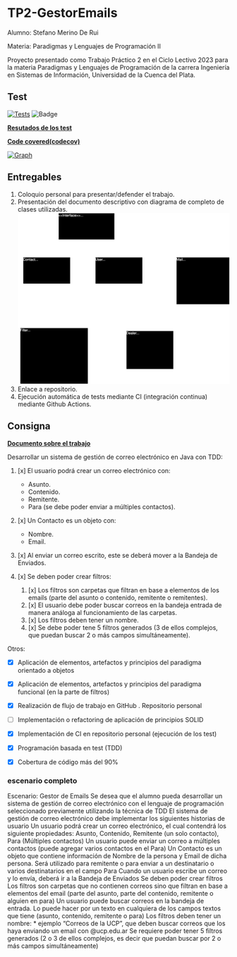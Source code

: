 <!-- profe, si ve esto me debe un 10 -->
# TP2-GestorEmails
Alumno: Stefano Merino De Rui

Materia: Paradigmas y Lenguajes de Programación II

Proyecto presentado como Trabajo Práctico 2 en el Ciclo Lectivo 2023 para la materia Paradigmas y Lenguajes de Programación de la carrera Ingeniería en Sistemas de Información, Universidad de la Cuenca del Plata.

## Test
[![Tests](https://github.com/Billones142/TP2-GestorEmails/actions/workflows/Test.yml/badge.svg)](https://github.com/Billones142/TP2-GestorEmails/actions/workflows/Test.yml)
![Badge](../reports/badge.svg)

**[Resutados de los test](https://billones142.github.io/TP2-GestorEmails/target/my-reports/index.html)**


**[Code covered(codecov)](https://app.codecov.io/gh/Billones142/TP2-GestorEmails/tree/main/src%2Fmain%2Fjava%2Femail%2Fucp)**

[![Graph](https://codecov.io/gh/Billones142/TP2-GestorEmails/graphs/sunburst.svg?token=1134BUN664)](https://app.codecov.io/gh/Billones142/TP2-GestorEmails/tree/main/src%2Fmain%2Fjava%2Femail%2Fucp)
## Entregables

1. Coloquio personal para presentar/defender el trabajo.
2. Presentación del documento descriptivo con diagrama de completo de clases utilizadas.
   ![Diagrama UML](https://raw.githubusercontent.com/Billones142/TP2-GestorEmails/main/DiagramaUML.svg)
4. Enlace a repositorio.
5. Ejecución automática de tests mediante CI (integración continua) mediante Github Actions.

## Consigna
**[Documento sobre el trabajo](https://docs.google.com/document/d/1IlVuJXbe-L9Nft5AmJ_FEfidUGkMvDkb8_xRpqAWgwg/edit#heading=h.la8oy7pbxqvv)**

Desarrollar un sistema de gestión de correo electrónico en Java con TDD:

1. [x] El usuario podrá crear un correo electrónico con:
    - Asunto.
    - Contenido.
    - Remitente.
    - Para (se debe poder enviar a múltiples contactos).
3. [x] Un Contacto es un objeto con:

    - Nombre.
    - Email.
4. [x] Al enviar un correo escrito, este se deberá mover a la Bandeja de Enviados.
5. [x] Se deben poder crear filtros:
    1. [x] Los filtros son carpetas que filtran en base a elementos de los emails (parte del asunto o contenido, remitente o remitentes).
    2. [x] El usuario debe poder buscar correos en la bandeja entrada de manera análoga al funcionamiento de las carpetas.
    3. [x] Los filtros deben tener un nombre.
    4. [x] Se debe poder tene 5 filtros generados (3 de ellos complejos, que puedan buscar 2 o más campos simultáneamente).
  
Otros:

- [x] Aplicación de elementos, artefactos y principios del paradigma orientado a objetos
- [x] Aplicación de elementos,  artefactos y principios del paradigma funcional (en la parte de filtros)
- [x] Realización de flujo de trabajo en GitHub . Repositorio personal
- [ ] Implementación o refactoring de aplicación de principios SOLID
- [x] Implementación de CI en repositorio personal (ejecución de los test)
- [x] Programación basada en test (TDD)
- [x] Cobertura de código más del 90%

  
### escenario completo
Escenario: Gestor de Emails
Se desea que el alumno pueda desarrollar un sistema de gestión de correo electrónico con el lenguaje de programación seleccionado previamente utilizando la técnica de TDD
El sistema de gestión de correo electrónico debe implementar los siguientes historias de usuario
Un usuario podrá crear un correo electrónico, el cual contendrá los siguiente propiedades: Asunto, Contenido, Remitente (un solo contacto), Para (Múltiples contactos)
Un usuario puede enviar un correo a múltiples contactos (puede agregar varios contactos en el Para)
Un Contacto es un objeto que contiene información de Nombre de la persona y Email de dicha persona. Será utilizado para remitente o para enviar a un destinatario o varios destinatarios en el campo Para
Cuando un usuario escribe un correo y lo envía, deberá ir a la Bandeja de Enviados
Se deben poder crear filtros 
Los filtros son carpetas que no contienen correos sino que filtran en base a elementos del email (parte del asunto, parte del contenido, remitente o alguien en para)
Un usuario puede buscar correos en la bandeja de entrada. Lo puede hacer por un texto en cualquiera de los campos textos que tiene (asunto, contenido, remitente o para)
Los filtros deben tener un nombre: 
    * ejemplo “Correos de la UCP”, que deben buscar correos que los haya enviando un email con @ucp.edu.ar
Se requiere poder tener 5 filtros generados (2 o 3 de ellos complejos, es decir que puedan buscar por 2 o más campos simultáneamente)
